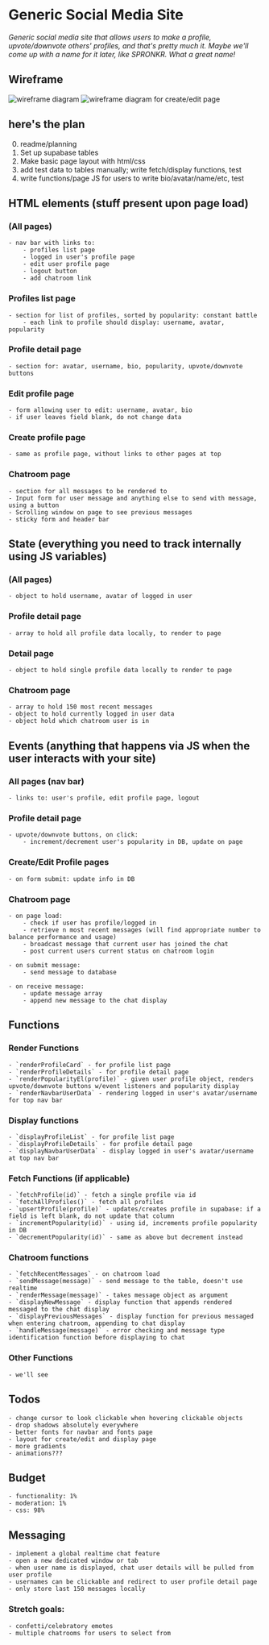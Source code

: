 # Generic Social Media Site

_Generic social media site that allows users to make a profile, upvote/downvote others' profiles, and that's pretty much it. Maybe we'll come up with a name for it later, like SPRONKR. What a great name!_

## Wireframe

![wireframe diagram](./assets/wireframe.png)
![wireframe diagram for create/edit page](./assets/wireframe_create_edit_page.png)

## here's the plan

0. readme/planning
1. Set up supabase tables
2. Make basic page layout with html/css
3. add test data to tables manually; write fetch/display functions, test
4. write functions/page JS for users to write bio/avatar/name/etc, test

## HTML elements (stuff present upon page load)

### (All pages)

    - nav bar with links to:
        - profiles list page
        - logged in user's profile page
        - edit user profile page
        - logout button
        - add chatroom link

### Profiles list page

    - section for list of profiles, sorted by popularity: constant battle
        - each link to profile should display: username, avatar, popularity

### Profile detail page

    - section for: avatar, username, bio, popularity, upvote/downvote buttons

### Edit profile page

    - form allowing user to edit: username, avatar, bio
    - if user leaves field blank, do not change data

### Create profile page

    - same as profile page, without links to other pages at top

### Chatroom page

    - section for all messages to be rendered to
    - Input form for user message and anything else to send with message, using a button
    - Scrolling window on page to see previous messages
    - sticky form and header bar

## State (everything you need to track internally using JS variables)

### (All pages)

    - object to hold username, avatar of logged in user

### Profile detail page

    - array to hold all profile data locally, to render to page

### Detail page

    - object to hold single profile data locally to render to page

### Chatroom page

    - array to hold 150 most recent messages
    - object to hold currently logged in user data
    - object hold which chatroom user is in

## Events (anything that happens via JS when the user interacts with your site)

### All pages (nav bar)

    - links to: user's profile, edit profile page, logout

### Profile detail page

    - upvote/downvote buttons, on click:
        - increment/decrement user's popularity in DB, update on page

### Create/Edit Profile pages

    - on form submit: update info in DB

### Chatroom page

    - on page load:
        - check if user has profile/logged in
        - retrieve n most recent messages (will find appropriate number to balance performance and usage)
        - broadcast message that current user has joined the chat
        - post current users current status on chatroom login

    - on submit message:
        - send message to database

    - on receive message:
        - update message array
        - append new message to the chat display

## Functions

### Render Functions

    - `renderProfileCard` - for profile list page
    - `renderProfileDetails` - for profile detail page
    - `renderPopularityEl(profile)` - given user profile object, renders upvote/downvote buttons w/event listeners and popularity display
    - `renderNavbarUserData` - rendering logged in user's avatar/username for top nav bar

### Display functions

    - `displayProfileList` - for profile list page
    - `displayProfileDetails` - for profile detail page
    - `displayNavbarUserData` - display logged in user's avatar/username at top nav bar

### Fetch Functions (if applicable)

    - `fetchProfile(id)` - fetch a single profile via id
    - `fetchAllProfiles()` - fetch all profiles
    - `upsertProfile(profile)` - updates/creates profile in supabase: if a field is left blank, do not update that column
    - `incrementPopularity(id)` - using id, increments profile popularity in DB
    - `decrementPopularity(id)` - same as above but decrement instead

### Chatroom functions

    - `fetchRecentMessages` - on chatroom load
    - `sendMessage(message)` - send message to the table, doesn't use realtime
    - `renderMessage(message)` - takes message object as argument
    - `displayNewMessage` - display function that appends rendered messaged to the chat display
    - `displayPreviousMessages` - display function for previous messaged when entering chatroom, appending to chat display
    - `handleMessage(message)` - error checking and message type identification function before displaying to chat

### Other Functions

    - we'll see

## Todos

    - change cursor to look clickable when hovering clickable objects
    - drop shadows absolutely everywhere
    - better fonts for navbar and fonts page
    - layout for create/edit and display page
    - more gradients
    - animations???

## Budget

    - functionality: 1%
    - moderation: 1%
    - css: 98%

## Messaging

    - implement a global realtime chat feature
    - open a new dedicated window or tab
    - when user name is displayed, chat user details will be pulled from user profile
    - usernames can be clickable and redirect to user profile detail page
    - only store last 150 messages locally

### Stretch goals:

    - confetti/celebratory emotes
    - multiple chatrooms for users to select from
